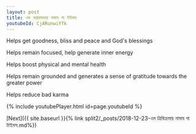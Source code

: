 ```yaml
---
layout: post
title: ওম নারারসভায় নামায গা টাইমস
youtubeId: CjARunwiYfk
---
```

 
 
Helps get goodness, bliss and peace and God's blessings
 
Helps remain focused, help generate inner energy 
 
Helps boost physical and mental health 
 
Helps remain grounded and generates a sense of gratitude towards the greater power 
 
Helps reduce bad karma
 
 
 
 


{% include youtubePlayer.html id=page.youtubeId %}
 
[Next]({{ site.baseurl }}{% link  split2/_posts/2018-12-23-ওম ত্রিবিক্রমায় নামায গা টাইমস.md%})
 
